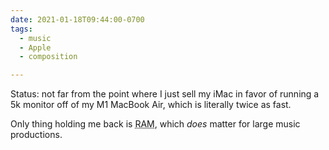 ```yaml
---
date: 2021-01-18T09:44:00-0700
tags:
  - music
  - Apple
  - composition

---
```


Status: not far from the point where I just sell my iMac in favor of running a 5k monitor off of my M1 MacBook Air, which is literally twice as fast.

Only thing holding me back is <abbr title="random access memory">RAM</abbr>, which *does* matter for large music productions.
